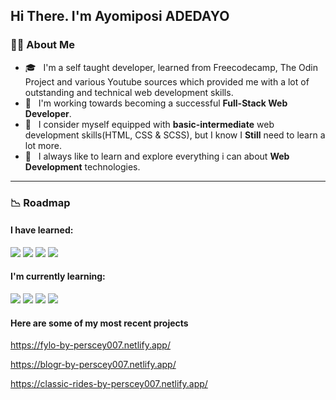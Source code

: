 ## Hi There. I'm Ayomiposi ADEDAYO

### :man_technologist: About Me


- 🎓 &nbsp; I'm a self taught developer, learned from Freecodecamp, The Odin Project and various Youtube sources which provided me with a lot of outstanding and technical web development skills.
- 🌱 &nbsp; I'm working towards becoming a successful **Full-Stack Web Developer**.
- 💼 &nbsp; I consider myself equipped with **basic-intermediate**  web development skills(HTML, CSS & SCSS), but I know I **Still** need to learn a lot more.
- 🤔 &nbsp; I always like to learn and explore everything i can about **Web Development** technologies.


---

### :chart_with_downwards_trend: Roadmap

#### I have **learned**: 

<div>
  <img src="https://img.shields.io/badge/-HTML-E34F26?style=flat&logo=html5&logoColor=ffffff"/>
  <img src="https://img.shields.io/badge/-CSS-1572B6?style=flat&logo=css3&logoColor=ffffff"/>
   <img src="https://img.shields.io/badge/-Git-F05032?style=flat&logo=git&logoColor=ffffff"/>
  <img src="https://img.shields.io/badge/-SCSS-CC6699?style=flat&logo=sass&logoColor=ffffff"/>
</div>
  
#### I'm currently **learning**:

<div>
    <img src="https://img.shields.io/badge/-JavaScript-F7DF1E?style=flat&logo=javascript&logoColor=222222"/>
  <img src="https://img.shields.io/badge/-Bootstrap-7952B3?style=flat&logo=bootstrap&logoColor=ffffff"/>
   <img src="https://img.shields.io/badge/-React%20JS-61DAFB?style=flat&logo=react&logoColor=222222"/>
  <img src="https://img.shields.io/badge/-Redux-764ABC?style=flat&logo=redux&logoColor=ffffff"/>
</div>




#### Here are some of my most recent projects 

https://fylo-by-perscey007.netlify.app/

https://blogr-by-perscey007.netlify.app/

https://classic-rides-by-perscey007.netlify.app/


